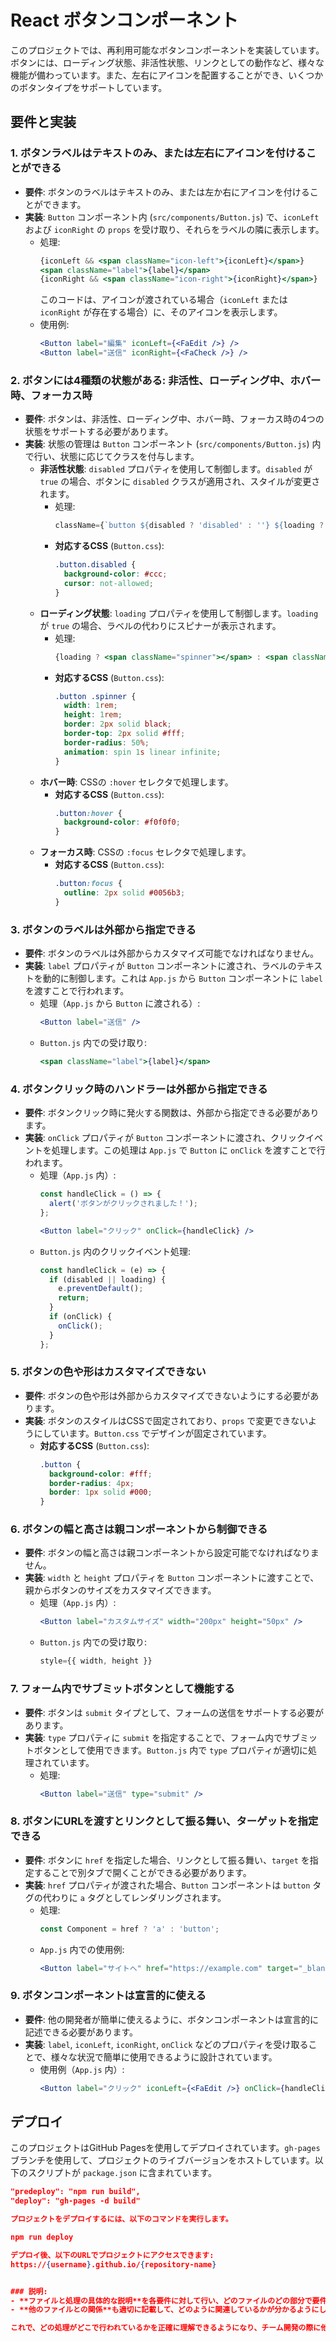 # React ボタンコンポーネント

このプロジェクトでは、再利用可能なボタンコンポーネントを実装しています。ボタンには、ローディング状態、非活性状態、リンクとしての動作など、様々な機能が備わっています。また、左右にアイコンを配置することができ、いくつかのボタンタイプをサポートしています。

## 要件と実装

### 1. ボタンラベルはテキストのみ、または左右にアイコンを付けることができる
- **要件**: ボタンのラベルはテキストのみ、または左か右にアイコンを付けることができます。
- **実装**: `Button` コンポーネント内 (`src/components/Button.js`) で、`iconLeft` および `iconRight` の `props` を受け取り、それらをラベルの隣に表示します。
  - 処理:
    ```jsx
    {iconLeft && <span className="icon-left">{iconLeft}</span>}
    <span className="label">{label}</span>
    {iconRight && <span className="icon-right">{iconRight}</span>}
    ```
    このコードは、アイコンが渡されている場合（`iconLeft` または `iconRight` が存在する場合）に、そのアイコンを表示します。  
  - 使用例:
    ```jsx
    <Button label="編集" iconLeft={<FaEdit />} />
    <Button label="送信" iconRight={<FaCheck />} />
    ```

### 2. ボタンには4種類の状態がある: 非活性、ローディング中、ホバー時、フォーカス時
- **要件**: ボタンは、非活性、ローディング中、ホバー時、フォーカス時の4つの状態をサポートする必要があります。
- **実装**: 状態の管理は `Button` コンポーネント (`src/components/Button.js`) 内で行い、状態に応じてクラスを付与します。
  - **非活性状態**: `disabled` プロパティを使用して制御します。`disabled` が `true` の場合、ボタンに `disabled` クラスが適用され、スタイルが変更されます。
    - 処理:
      ```jsx
      className={`button ${disabled ? 'disabled' : ''} ${loading ? 'loading' : ''}`}
      ```
    - **対応するCSS** (`Button.css`):
      ```css
      .button.disabled {
        background-color: #ccc;
        cursor: not-allowed;
      }
      ```
  - **ローディング状態**: `loading` プロパティを使用して制御します。`loading` が `true` の場合、ラベルの代わりにスピナーが表示されます。
    - 処理:
      ```jsx
      {loading ? <span className="spinner"></span> : <span className="label">{label}</span>}
      ```
    - **対応するCSS** (`Button.css`):
      ```css
      .button .spinner {
        width: 1rem;
        height: 1rem;
        border: 2px solid black;
        border-top: 2px solid #fff;
        border-radius: 50%;
        animation: spin 1s linear infinite;
      }
      ```
  - **ホバー時**: CSSの `:hover` セレクタで処理します。
    - **対応するCSS** (`Button.css`):
      ```css
      .button:hover {
        background-color: #f0f0f0;
      }
      ```
  - **フォーカス時**: CSSの `:focus` セレクタで処理します。
    - **対応するCSS** (`Button.css`):
      ```css
      .button:focus {
        outline: 2px solid #0056b3;
      }
      ```

### 3. ボタンのラベルは外部から指定できる
- **要件**: ボタンのラベルは外部からカスタマイズ可能でなければなりません。
- **実装**: `label` プロパティが `Button` コンポーネントに渡され、ラベルのテキストを動的に制御します。これは `App.js` から `Button` コンポーネントに `label` を渡すことで行われます。
  - 処理（`App.js` から `Button` に渡される）:
    ```jsx
    <Button label="送信" />
    ```
  - `Button.js` 内での受け取り:
    ```jsx
    <span className="label">{label}</span>
    ```

### 4. ボタンクリック時のハンドラーは外部から指定できる
- **要件**: ボタンクリック時に発火する関数は、外部から指定できる必要があります。
- **実装**: `onClick` プロパティが `Button` コンポーネントに渡され、クリックイベントを処理します。この処理は `App.js` で `Button` に `onClick` を渡すことで行われます。
  - 処理（`App.js` 内）:
    ```jsx
    const handleClick = () => {
      alert('ボタンがクリックされました！');
    };
  
    <Button label="クリック" onClick={handleClick} />
    ```
  - `Button.js` 内のクリックイベント処理:
    ```jsx
    const handleClick = (e) => {
      if (disabled || loading) {
        e.preventDefault();
        return;
      }
      if (onClick) {
        onClick();
      }
    };
    ```

### 5. ボタンの色や形はカスタマイズできない
- **要件**: ボタンの色や形は外部からカスタマイズできないようにする必要があります。
- **実装**: ボタンのスタイルはCSSで固定されており、`props` で変更できないようにしています。`Button.css` でデザインが固定されています。
  - **対応するCSS** (`Button.css`):
    ```css
    .button {
      background-color: #fff;
      border-radius: 4px;
      border: 1px solid #000;
    }
    ```

### 6. ボタンの幅と高さは親コンポーネントから制御できる
- **要件**: ボタンの幅と高さは親コンポーネントから設定可能でなければなりません。
- **実装**: `width` と `height` プロパティを `Button` コンポーネントに渡すことで、親からボタンのサイズをカスタマイズできます。
  - 処理（`App.js` 内）:
    ```jsx
    <Button label="カスタムサイズ" width="200px" height="50px" />
    ```
  - `Button.js` 内での受け取り:
    ```jsx
    style={{ width, height }}
    ```

### 7. フォーム内でサブミットボタンとして機能する
- **要件**: ボタンは `submit` タイプとして、フォームの送信をサポートする必要があります。
- **実装**: `type` プロパティに `submit` を指定することで、フォーム内でサブミットボタンとして使用できます。`Button.js` 内で `type` プロパティが適切に処理されています。
  - 処理:
    ```jsx
    <Button label="送信" type="submit" />
    ```

### 8. ボタンにURLを渡すとリンクとして振る舞い、ターゲットを指定できる
- **要件**: ボタンに `href` を指定した場合、リンクとして振る舞い、`target` を指定することで別タブで開くことができる必要があります。
- **実装**: `href` プロパティが渡された場合、`Button` コンポーネントは `button` タグの代わりに `a` タグとしてレンダリングされます。
  - 処理:
    ```jsx
    const Component = href ? 'a' : 'button';
    ```
  - `App.js` 内での使用例:
    ```jsx
    <Button label="サイトへ" href="https://example.com" target="_blank" />
    ```

### 9. ボタンコンポーネントは宣言的に使える
- **要件**: 他の開発者が簡単に使えるように、ボタンコンポーネントは宣言的に記述できる必要があります。
- **実装**: `label`, `iconLeft`, `iconRight`, `onClick` などのプロパティを受け取ることで、様々な状況で簡単に使用できるように設計されています。
  - 使用例（`App.js` 内）:
    ```jsx
    <Button label="クリック" iconLeft={<FaEdit />} onClick={handleClick} />
    ```

## デプロイ

このプロジェクトはGitHub Pagesを使用してデプロイされています。`gh-pages` ブランチを使用して、プロジェクトのライブバージョンをホストしています。以下のスクリプトが `package.json` に含まれています。

```json
"predeploy": "npm run build",
"deploy": "gh-pages -d build"

プロジェクトをデプロイするには、以下のコマンドを実行します。

npm run deploy

デプロイ後、以下のURLでプロジェクトにアクセスできます:
https://{username}.github.io/{repository-name}


### 説明:
- **ファイルと処理の具体的な説明**を各要件に対して行い、どのファイルのどの部分で要件が満たされているかを示しています。
- **他のファイルとの関係**も適切に記載して、どのように関連しているかが分かるようにしました。

これで、どの処理がどこで行われているかを正確に理解できるようになり、チーム開発の際に他の開発者も容易にプロジェクトを把握できる内容となっています。





